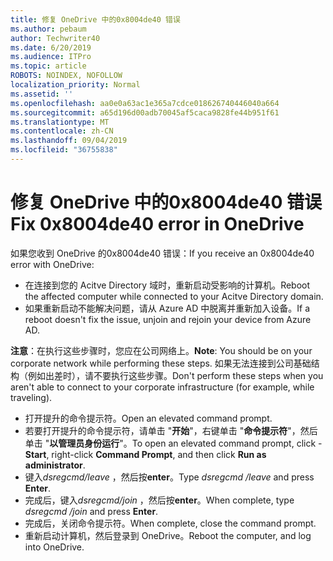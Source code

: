 ```yaml
---
title: 修复 OneDrive 中的0x8004de40 错误
ms.author: pebaum
author: Techwriter40
ms.date: 6/20/2019
ms.audience: ITPro
ms.topic: article
ROBOTS: NOINDEX, NOFOLLOW
localization_priority: Normal
ms.assetid: ''
ms.openlocfilehash: aa0e0a63ac1e365a7cdce018626740446040a664
ms.sourcegitcommit: a65d196d00adb70045af5caca9828fe44b951f61
ms.translationtype: MT
ms.contentlocale: zh-CN
ms.lasthandoff: 09/04/2019
ms.locfileid: "36755838"
---
```

# <a name="fix-0x8004de40-error-in-onedrive"></a><span data-ttu-id="9480b-102">修复 OneDrive 中的0x8004de40 错误</span><span class="sxs-lookup"><span data-stu-id="9480b-102">Fix 0x8004de40 error in OneDrive</span></span>

<span data-ttu-id="9480b-103">如果您收到 OneDrive 的0x8004de40 错误：</span><span class="sxs-lookup"><span data-stu-id="9480b-103">If you receive an 0x8004de40 error with OneDrive:</span></span>

- <span data-ttu-id="9480b-104">在连接到您的 Acitve Directory 域时，重新启动受影响的计算机。</span><span class="sxs-lookup"><span data-stu-id="9480b-104">Reboot the affected computer while connected to your Acitve Directory domain.</span></span>
- <span data-ttu-id="9480b-105">如果重新启动不能解决问题，请从 Azure AD 中脱离并重新加入设备。</span><span class="sxs-lookup"><span data-stu-id="9480b-105">If a reboot doesn't fix the issue, unjoin and rejoin your device from Azure AD.</span></span> 

<span data-ttu-id="9480b-106">**注意**：在执行这些步骤时，您应在公司网络上。</span><span class="sxs-lookup"><span data-stu-id="9480b-106">**Note**: You should be on your corporate network while performing these steps.</span></span> <span data-ttu-id="9480b-107">如果无法连接到公司基础结构（例如出差时），请不要执行这些步骤。</span><span class="sxs-lookup"><span data-stu-id="9480b-107">Don't perform these steps when you aren't able to connect to your corporate infrastructure (for example, while traveling).</span></span> 

- <span data-ttu-id="9480b-108">打开提升的命令提示符。</span><span class="sxs-lookup"><span data-stu-id="9480b-108">Open an elevated command prompt.</span></span> 
- <span data-ttu-id="9480b-109">若要打开提升的命令提示符，请单击 "**开始**"，右键单击 "**命令提示符**"，然后单击 "**以管理员身份运行**"。</span><span class="sxs-lookup"><span data-stu-id="9480b-109">To open an elevated command prompt, click - **Start**, right-click **Command Prompt**, and then click **Run as administrator**.</span></span>
- <span data-ttu-id="9480b-110">键入*dsregcmd/leave* ，然后按**enter**。</span><span class="sxs-lookup"><span data-stu-id="9480b-110">Type *dsregcmd /leave* and press **Enter**.</span></span>
- <span data-ttu-id="9480b-111">完成后，键入*dsregcmd/join* ，然后按**enter**。</span><span class="sxs-lookup"><span data-stu-id="9480b-111">When complete, type *dsregcmd /join* and press **Enter**.</span></span>
- <span data-ttu-id="9480b-112">完成后，关闭命令提示符。</span><span class="sxs-lookup"><span data-stu-id="9480b-112">When complete, close the command prompt.</span></span>
- <span data-ttu-id="9480b-113">重新启动计算机，然后登录到 OneDrive。</span><span class="sxs-lookup"><span data-stu-id="9480b-113">Reboot the computer, and log into OneDrive.</span></span>